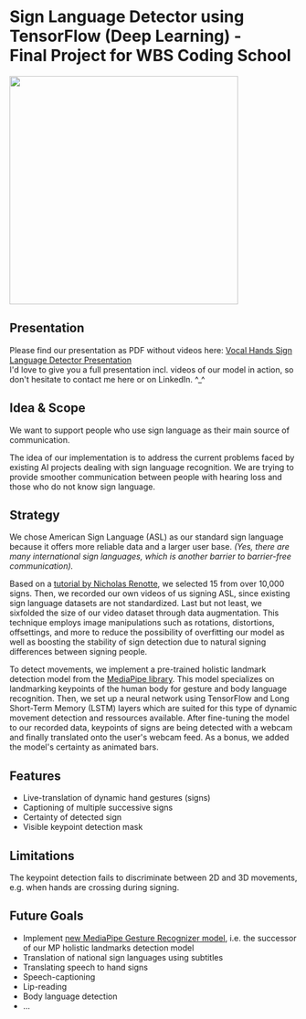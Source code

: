 # Sign Language Detector using TensorFlow (Deep Learning) - <br/>Final Project for WBS Coding School 

<img src="https://github.com/Chrille91/Sign-Language-Detector/assets/49496538/35b5e37a-3569-4ff1-b15b-ba33e9dcad44.type" width="400" height="400">

## Presentation
Please find our presentation as PDF without videos here: [Vocal Hands Sign Language Detector Presentation](https://github.com/user-attachments/files/17902056/Vocal_Hands_public_small.pdf)  
I'd love to give you a full presentation incl. videos of our model in action, so don't hesitate to contact me here or on LinkedIn. ^_^ 

## Idea & Scope
We want to support people who use sign language as their main source of communication.  

The idea of our implementation is to address the current problems faced by existing AI projects dealing with sign language recognition. We are trying to provide smoother communication between people with hearing loss and those who do not know sign language.  

## Strategy

We chose American Sign Language (ASL) as our standard sign language because it offers more reliable data and a larger user base. _(Yes, there are many international sign languages, which is another barrier to barrier-free communication)._  

Based on a [tutorial by Nicholas Renotte](https://www.youtube.com/watch?v=doDUihpj6ro), we selected 15 from over 10,000 signs. Then, we recorded our own videos of us signing ASL, since existing sign language datasets are not standardized. Last but not least, we sixfolded the size of our video dataset through data augmentation. This technique employs image manipulations such as rotations, distortions, offsettings, and more to reduce the possibility of overfitting our model as well as boosting the stability of sign detection due to natural signing differences between signing people.  

To detect movements, we implement a pre-trained holistic landmark detection model from the [MediaPipe library](https://ai.google.dev/edge/mediapipe/solutions/guide). This model specializes on landmarking keypoints of the human body for gesture and body language recognition. Then, we set up a neural network using TensorFlow and Long Short-Term Memory (LSTM) layers which are suited for this type of dynamic movement detection and ressources available. After fine-tuning the model to our recorded data, keypoints of signs are being detected with a webcam and finally translated onto the user's webcam feed. As a bonus, we added the model's certainty as animated bars. 

## Features
- Live-translation of dynamic hand gestures (signs)
- Captioning of multiple successive signs 
- Certainty of detected sign
- Visible keypoint detection mask

## Limitations
The keypoint detection fails to discriminate between 2D and 3D movements, e.g. when hands are crossing during signing. 

## Future Goals
- Implement [new MediaPipe Gesture Recognizer model](https://ai.google.dev/edge/mediapipe/solutions/vision/gesture_recognizer), i.e. the successor of our MP holistic landmarks detection model
- Translation of national sign languages using subtitles
- Translating speech to hand signs
- Speech-captioning
- Lip-reading
- Body language detection
- ...

  
